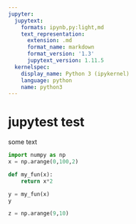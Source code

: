 ```yaml
---
jupyter:
  jupytext:
    formats: ipynb,py:light,md
    text_representation:
      extension: .md
      format_name: markdown
      format_version: '1.3'
      jupytext_version: 1.11.5
  kernelspec:
    display_name: Python 3 (ipykernel)
    language: python
    name: python3
---
```


# jupytest test
some text

```python
import numpy as np
x = np.arange(0,100,2)
```

```python
def my_fun(x):
    return x*2
```

```python
y = my_fun(x)
y
```

```python
z = np.arange(9,10)
```

```python

```
